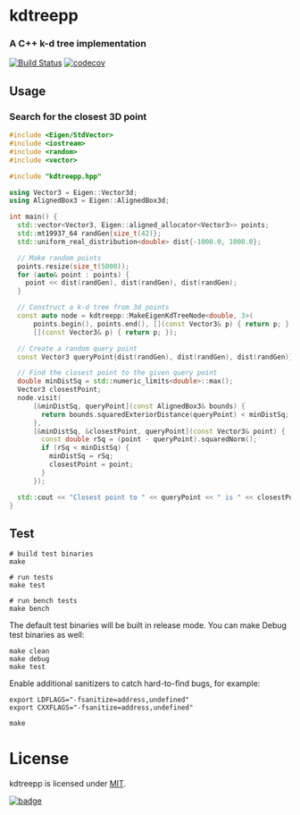 # kdtreepp

### A C++ k-d tree implementation

[![Build Status](https://travis-ci.com/jhurliman/kdtreepp.svg?branch=master)](https://travis-ci.com/jhurliman/kdtreepp)
[![codecov](https://codecov.io/gh/jhurliman/kdtreepp/branch/master/graph/badge.svg)](https://codecov.io/gh/jhurliman/kdtreepp)

## Usage

### Search for the closest 3D point

```cpp
#include <Eigen/StdVector>
#include <iostream>
#include <random>
#include <vector>

#include "kdtreepp.hpp"

using Vector3 = Eigen::Vector3d;
using AlignedBox3 = Eigen::AlignedBox3d;

int main() {
  std::vector<Vector3, Eigen::aligned_allocator<Vector3>> points;
  std::mt19937_64 randGen{size_t(42)};
  std::uniform_real_distribution<double> dist{-1000.0, 1000.0};

  // Make random points
  points.resize(size_t(5000));
  for (auto& point : points) {
    point << dist(randGen), dist(randGen), dist(randGen);
  }

  // Construct a k-d tree from 3d points
  const auto node = kdtreepp::MakeEigenKdTreeNode<double, 3>(
      points.begin(), points.end(), [](const Vector3& p) { return p; },
      [](const Vector3& p) { return p; });

  // Create a random query point
  const Vector3 queryPoint{dist(randGen), dist(randGen), dist(randGen)};

  // Find the closest point to the given query point
  double minDistSq = std::numeric_limits<double>::max();
  Vector3 closestPoint;
  node.visit(
      [&minDistSq, queryPoint](const AlignedBox3& bounds) {
        return bounds.squaredExteriorDistance(queryPoint) < minDistSq;
      },
      [&minDistSq, &closestPoint, queryPoint](const Vector3& point) {
        const double rSq = (point - queryPoint).squaredNorm();
        if (rSq < minDistSq) {
          minDistSq = rSq;
          closestPoint = point;
        }
      });

  std::cout << "Closest point to " << queryPoint << " is " << closestPoint << "\n";
}
```

## Test

```shell
# build test binaries
make

# run tests
make test

# run bench tests
make bench
```

The default test binaries will be built in release mode. You can make Debug test binaries as well:

```shell
make clean
make debug
make test
```

Enable additional sanitizers to catch hard-to-find bugs, for example:

```shell
export LDFLAGS="-fsanitize=address,undefined"
export CXXFLAGS="-fsanitize=address,undefined"

make
```

# License

kdtreepp is licensed under [MIT](https://opensource.org/licenses/MIT).

[![badge](https://mapbox.s3.amazonaws.com/cpp-assets/hpp-skel-badge_blue.svg)](https://github.com/mapbox/hpp-skel)
